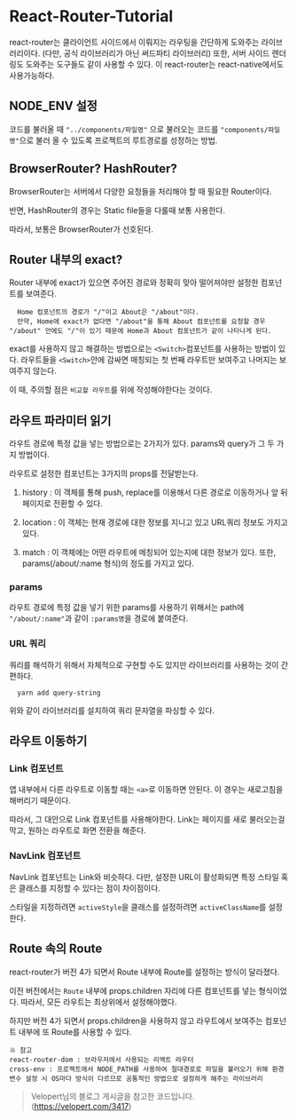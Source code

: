 # React-Router-Tutorial

react-router는 클라이언트 사이드에서 이뤄지는 라우팅을 간단하게 도와주는 라이브러리이다.
(다만, 공식 라이브러리가 아닌 써드파티 라이브러리)
또한, 서버 사이드 렌더링도 도와주는 도구들도 같이 사용할 수 있다. 이 react-router는 react-native에서도 사용가능하다.

## NODE_ENV 설정

코드를 불러올 때 `"../components/파일명"` 으로 불러오는 코드를 `"components/파일명"`으로 불러 올 수 있도록 프로젝트의 루트경로를 성정하는 방법.

## BrowserRouter? HashRouter?

BrowserRouter는 서버에서 다양한 요청들을 처리해야 할 때 필요한 Router이다.

반면, HashRouter의 경우는 Static file들을 다룰때 보통 사용한다.

따라서, 보통은 BrowserRouter가 선호된다.

## Router 내부의 exact?

Router 내부에 exact가 있으면 주어진 경로와 정확히 맞아 떨어져야만 설정한 컴포넌트를 보여준다.

```
  Home 컴포넌트의 경로가 "/"이고 About은 "/about"이다.
  만약, Home에 exact가 없다면 "/about"을 통해 About 컴포넌트를 요청할 경우 "/about" 안에도 "/"이 있기 때문에 Home과 About 컴포넌트가 같이 나타나게 된다.
```

exact를 사용하지 않고 해결하는 방법으로는 `<Switch>`컴포넌트를 사용하는 방법이 있다. 라우트들을 `<Switch>`안에 감싸면 매칭되는 첫 번째 라우트만 보여주고 나머지는 보여주지 않는다.

이 때, 주의할 점은 `비교할 라우트`를 위에 작성해야한다는 것이다.

## 라우트 파라미터 읽기

라우트 경로에 특정 값을 넣는 방법으로는 2가지가 있다.
params와 query가 그 두 가지 방법이다.

라우트로 설정한 컴포넌트는 3가지의 props를 전달받는다.

  1. history : 이 객체를 통해 push, replace를 이용해서 다른 경로로 이동하거나 앞 뒤 페이지로 전환할 수 있다.

  2. location : 이 객체는 현재 경로에 대한 정보를 지니고 있고 URL쿼리 정보도 가지고 있다.

  3. match : 이 객체에는 어떤 라우트에 메칭되어 있는지에 대한 정보가 있다. 또한, params(/about/:name 형식)의 정도를 가지고 있다.

### params

라우트 경로에 특정 값을 넣기 위한 params를 사용하기 위해서는 path에 `"/about/:name"`과 같이 `:params명`을 경로에 붙여준다.

### URL 쿼리

쿼리를 해석하기 위해서 자체적으로 구현할 수도 있지만 라이브러리를 사용하는 것이 간편하다.

```
  yarn add query-string
```

위와 같이 라이브러리를 설치하여 쿼리 문자열을 파싱할 수 있다.

## 라우트 이동하기

### Link 컴포넌트

앱 내부에서 다른 라우트로 이동할 때는 `<a>`로 이동하면 안된다. 이 경우는 새로고침을 해버리기 때문이다.

따라서, 그 대안으로 Link 컴포넌트를 사용해야한다. Link는 페이지를 새로 불러오는걸 막고, 원하는 라우트로 화면 전환을 해준다.

### NavLink 컴포넌트

NavLink 컴포넌트는 Link와 비슷하다. 다만, 설정한 URL이 활성화되면 특정 스타일 혹은 클래스를 지정할 수 있다는 점이 차이점이다.

스타일을 지정하려면 `activeStyle`을 클래스를 설정하려면 `activeClassName`를 설정한다.

## Route 속의 Route

react-router가 버전 4가 되면서 Route 내부에 Route를 설정하는 방식이 달라졌다.

이전 버전에서는 `Route` 내부에 props.children 자리에 다른 컴포넌트를 넣는 형식이었다. 따라서, 모든 라우트는 최상위에서 설정해야했다.

하지만 버전 4가 되면서 props.children을 사용하지 않고 라우트에서 보여주는 컴포넌트 내부에 또 Route를 사용할 수 있다.

```
※ 참고
react-router-dom : 브라우저에서 사용되는 리액트 라우터
cross-env : 프로젝트에서 NODE_PATH를 사용하여 절대경로로 파일을 불러오기 위해 환경 변수 설정 시 OS마다 방식이 다르므로 공통적인 방법으로 설정하게 해주는 라이브러리
```
> Velopert님의 블로그 게시글을 참고한 코드입니다.
> (https://velopert.com/3417)
